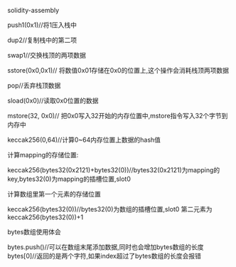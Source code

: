 solidity-assembly

  push1(0x1)//将1压入栈中
  
  dup2//复制栈中的第二项
  
  swap1//交换栈顶的两项数据
  
  sstore(0x0,0x1)// 将数值0x01存储在0x0的位置上,这个操作会消耗栈顶两项数据
  
  pop//丢弃栈顶数据
  
  sload(0x0)//读取0x0位置的数据

  mstore(32, 0x0)// 把0x0写入32开始的内存位置中,mstore指令写入32个字节到内存中

  keccak256(0,64)//计算0~64内存位置上数据的hash值

计算mapping的存储位置:

  keccak256(bytes32(0x2121)+bytes32(0))//bytes32(0x2121)为mapping的key,bytes32(0)为mapping的插槽位置,slot0

计算数组里第一个元素的存储位置

  keccak256(bytes32(0))//bytes32(0)为数组的插槽位置,slot0
  第二元素为keccak256(bytes32(0))+1

bytes数组使用体会

  bytes.push()//可以在数组末尾添加数据,同时也会增加bytes数组的长度
  bytes[0]//返回的是两个字符,如果index超过了bytes数组的长度会报错
  
    
